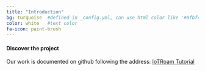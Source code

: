 ```yaml
---
title: "Introduction"
bg: turquoise  #defined in _config.yml, can use html color like '#0fbfcf'
color: white   #text color
fa-icon: paint-brush
---
```


#### Discover the project

Our work is documented on github following the address:
[IoTRoam Tutorial](https://github.com/AFNIC/IoTRoam-Tutorial)
